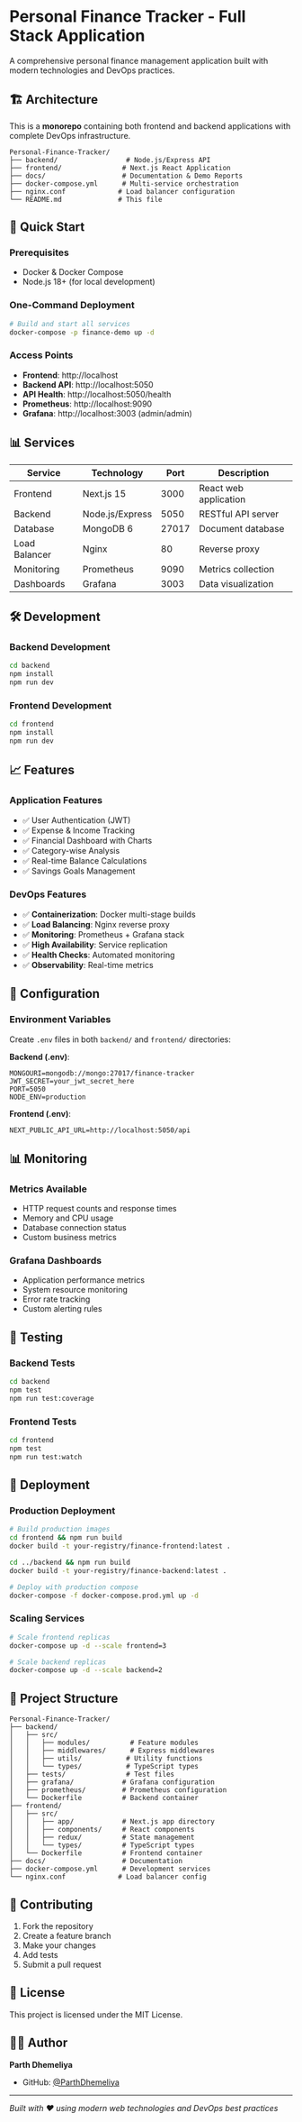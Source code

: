 # Personal Finance Tracker - Full Stack Application

A comprehensive personal finance management application built with modern technologies and DevOps practices.

## 🏗️ Architecture

This is a **monorepo** containing both frontend and backend applications with complete DevOps infrastructure.

```
Personal-Finance-Tracker/
├── backend/                 # Node.js/Express API
├── frontend/               # Next.js React Application  
├── docs/                   # Documentation & Demo Reports
├── docker-compose.yml      # Multi-service orchestration
├── nginx.conf             # Load balancer configuration
└── README.md              # This file
```

## 🚀 Quick Start

### Prerequisites
- Docker & Docker Compose
- Node.js 18+ (for local development)

### One-Command Deployment
```bash
# Build and start all services
docker-compose -p finance-demo up -d
```

### Access Points
- **Frontend**: http://localhost
- **Backend API**: http://localhost:5050
- **API Health**: http://localhost:5050/health
- **Prometheus**: http://localhost:9090
- **Grafana**: http://localhost:3003 (admin/admin)

## 📊 Services

| Service | Technology | Port | Description |
|---------|------------|------|-------------|
| Frontend | Next.js 15 | 3000 | React web application |
| Backend | Node.js/Express | 5050 | RESTful API server |
| Database | MongoDB 6 | 27017 | Document database |
| Load Balancer | Nginx | 80 | Reverse proxy |
| Monitoring | Prometheus | 9090 | Metrics collection |
| Dashboards | Grafana | 3003 | Data visualization |

## 🛠️ Development

### Backend Development
```bash
cd backend
npm install
npm run dev
```

### Frontend Development  
```bash
cd frontend
npm install
npm run dev
```

## 📈 Features

### Application Features
- ✅ User Authentication (JWT)
- ✅ Expense & Income Tracking
- ✅ Financial Dashboard with Charts
- ✅ Category-wise Analysis
- ✅ Real-time Balance Calculations
- ✅ Savings Goals Management

### DevOps Features
- ✅ **Containerization**: Docker multi-stage builds
- ✅ **Load Balancing**: Nginx reverse proxy
- ✅ **Monitoring**: Prometheus + Grafana stack
- ✅ **High Availability**: Service replication
- ✅ **Health Checks**: Automated monitoring
- ✅ **Observability**: Real-time metrics

## 🔧 Configuration

### Environment Variables
Create `.env` files in both `backend/` and `frontend/` directories:

**Backend (.env)**:
```env
MONGOURI=mongodb://mongo:27017/finance-tracker
JWT_SECRET=your_jwt_secret_here
PORT=5050
NODE_ENV=production
```

**Frontend (.env)**:
```env
NEXT_PUBLIC_API_URL=http://localhost:5050/api
```

## 📊 Monitoring

### Metrics Available
- HTTP request counts and response times
- Memory and CPU usage
- Database connection status
- Custom business metrics

### Grafana Dashboards
- Application performance metrics
- System resource monitoring
- Error rate tracking
- Custom alerting rules

## 🧪 Testing

### Backend Tests
```bash
cd backend
npm test
npm run test:coverage
```

### Frontend Tests
```bash
cd frontend
npm test
npm run test:watch
```

## 🚀 Deployment

### Production Deployment
```bash
# Build production images
cd frontend && npm run build
docker build -t your-registry/finance-frontend:latest .

cd ../backend && npm run build  
docker build -t your-registry/finance-backend:latest .

# Deploy with production compose
docker-compose -f docker-compose.prod.yml up -d
```

### Scaling Services
```bash
# Scale frontend replicas
docker-compose up -d --scale frontend=3

# Scale backend replicas  
docker-compose up -d --scale backend=2
```

## 📁 Project Structure

```
Personal-Finance-Tracker/
├── backend/
│   ├── src/
│   │   ├── modules/          # Feature modules
│   │   ├── middlewares/      # Express middlewares
│   │   ├── utils/           # Utility functions
│   │   └── types/           # TypeScript types
│   ├── tests/               # Test files
│   ├── grafana/            # Grafana configuration
│   ├── prometheus/         # Prometheus configuration
│   └── Dockerfile          # Backend container
├── frontend/
│   ├── src/
│   │   ├── app/            # Next.js app directory
│   │   ├── components/     # React components
│   │   ├── redux/          # State management
│   │   └── types/          # TypeScript types
│   └── Dockerfile          # Frontend container
├── docs/                   # Documentation
├── docker-compose.yml      # Development services
└── nginx.conf             # Load balancer config
```

## 🤝 Contributing

1. Fork the repository
2. Create a feature branch
3. Make your changes
4. Add tests
5. Submit a pull request

## 📄 License

This project is licensed under the MIT License.

## 👨‍💻 Author

**Parth Dhemeliya**
- GitHub: [@ParthDhemeliya](https://github.com/ParthDhemeliya)

---

*Built with ❤️ using modern web technologies and DevOps best practices*